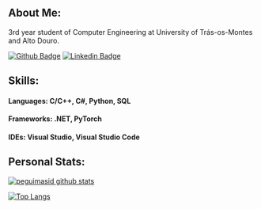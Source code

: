 ## About Me:

3rd year student of Computer Engineering at University of Trás-os-Montes and Alto Douro.

[![Github Badge](https://img.shields.io/badge/-Github-000?style=flat-square&logo=Github&logoColor=white&link=https://github.com/Necas209)](https://github.com/Necas209)
[![Linkedin Badge](https://img.shields.io/badge/-LinkedIn-blue?style=flat-square&logo=Linkedin&logoColor=white&link=https://www.linkedin.com/in/diogo-medeiros-268897198/)](https://www.linkedin.com/in/diogo-medeiros-268897198/)

## Skills:

#### Languages: C/C++, C#, Python, SQL

#### Frameworks: .NET, PyTorch

#### IDEs: Visual Studio, Visual Studio Code

## Personal Stats:

[![peguimasid github stats](https://github-readme-stats.vercel.app/api?username=Necas209&show_icons=true&title_color=fff&icon_color=37aaff&text_color=f8f8f2&bg_color=171c24&count_private=true)](https://github.com/Necas209)

[![Top Langs](https://github-readme-stats.vercel.app/api/top-langs/?username=Necas209&layout=compact&title_color=fff&text_color=f8f8f2&hide=java&bg_color=171c24)](https://github.com/Necas209)

